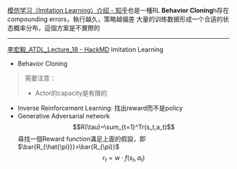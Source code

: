 [模仿学习（Imitation Learning）介绍 - 知乎](https://zhuanlan.zhihu.com/p/25688750)也是一種RL
**Behavior Cloning**h存在compounding errors，執行越久，策略越偏差
大量的训练数据形成一个合适的状态概率分布，這個方案是不實際的

---
[李宏毅_ATDL_Lecture_18 - HackMD](https://hackmd.io/@shaoeChen/SJmNmF1ES)
Imitation Learning
- Behavior Cloning
>需要注意：
>- Actor的capacity是有限的
- Inverse Reinforcement Learning: 找出reward而不是policy
- Generative Adversarial network
$$R(\tau)=\sum_{t=1}^Tr(s_t,a_t)$$
尋找一個Reward function滿足上面的假設，即$\bar{R_{\hat{\pi}}}>\bar{R_{\pi}}$
$$r_t=w\cdot f(s_t,a_t)$$